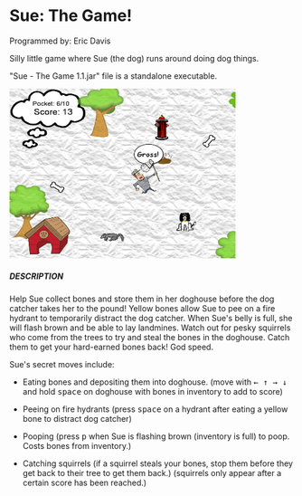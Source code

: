 # Sue: The Game!
Programmed by: Eric Davis

Silly little game where Sue (the dog) runs around doing dog things.

"Sue - The Game 1.1.jar" file is a standalone executable.

<img src="https://raw.githubusercontent.com/edavis25/Sue-The-Game/master/screenshots/Screenshot-cropped.jpg" alt="Screenshot" height=300px width=400px />

##### DESCRIPTION #####

Help Sue collect bones and store them in her doghouse before the dog catcher takes her to the pound!
Yellow bones allow Sue to pee on a fire hydrant to temporarily distract the dog catcher. When Sue's
belly is full, she will flash brown and be able to lay landmines. Watch out for pesky squirrels who
come from the trees to try and steal the bones in the doghouse. Catch them to get your hard-earned 
bones back! God speed.

Sue's secret moves include:

- Eating bones and depositing them into doghouse. 
    (move with <kbd>&larr; &uarr; &rarr; &darr;</kbd> and hold <kbd>space</kbd> on doghouse with bones in inventory to add to score)

- Peeing on fire hydrants
    (press <kbd>space</kbd> on a hydrant after eating a yellow bone to distract dog catcher)

- Pooping
    (press <kbd>p</kbd> when Sue is flashing brown (inventory is full) to poop. Costs bones from inventory.)

- Catching squirrels
    (if a squirrel steals your bones, stop them before they get back to their tree to get them back.)
    (squirrels only appear after a certain score has been reached.)
